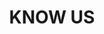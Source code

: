 ---
id: know-us
title: KNOW US
persons:
  - photo: /david-alecrim.png
    name: David Alecrim
    role: Software Engineer
    github: https://github.com/comoser
    twitter: https://twitter.com/david-alecrim
  - photo: /luis-oliveira.png
    name: Luis Oliveira
    role:  Software Engineer aka Enthusiastic Developer… Problem Solver 
    github: https://github.com/luisFilipePT
    twitter: https://twitter.com/david-alecrim
    topic: You Don't Know JS
    topicURL: https://www.google.com
  - photo: /wilson-rodrigues.png
    name: Wilson Rodrigues
    role: Software Engineer
    github: https://github.com/wr46
    twitter: https://twitter.com/wr46
text: Lorem ipsum dolor sit amet, consectetur adipiscing elit, sed do eiusmod tempor incididunt ut labore et dolore magna aliqua. Ut enim ad minim veniam, quis nostrud exercitation ullamco laboris nisi ut aliquip ex ea commodo consequat. Duis aute irure dolor in reprehenderit in voluptate velit esse cillum dolore eu fugiat nulla pariatur. Excepteur sint occaecat cupidatat non proident, sunt in culpa qui officia deserunt mollit anim id est laborum.
---